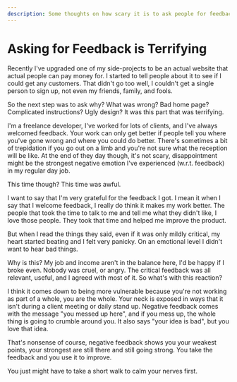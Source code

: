 ```yaml
---
description: Some thoughts on how scary it is to ask people for feedback on side-projects
---
```


# Asking for Feedback is Terrifying

Recently I've upgraded one of my side-projects to be an actual website that actual
people can pay money for. I started to tell people about it to see if I could get any
customers. That didn't go too well, I couldn't get a single person to sign up, not even
my friends, family, and fools.

So the next step was to ask why? What was wrong? Bad home page? Complicated
instructions? Ugly design? It was this part that was terrifying.

I'm a freelance developer, I've worked for lots of clients, and I've always welcomed
feedback. Your work can only get better if people tell you where you've gone wrong and
where you could do better. There's sometimes a bit of trepidation if you go out on a
limb and you're not sure what the reception will be like. At the end of they day though,
it's not scary, disappointment might be the strongest negative emotion I've experienced
(w.r.t. feedback) in my regular day job.

This time though? This time was awful.

I want to say that I'm very grateful for the feedback I got. I mean it when I say that I
welcome feedback, I really do think it makes my work better. The people that took the
time to talk to me and tell me what they didn't like, I love those people. They took
that time and helped me improve the product.

But when I read the things they said, even if it was only mildly critical, my heart
started beating and I felt very panicky. On an emotional level I didn't want to hear bad
things.

Why is this? My job and income aren't in the balance here, I'd be happy if I broke even.
Nobody was cruel, or angry. The critical feedback was all relevant, useful, and I agreed
with most of it. So what's with this reaction?

I think it comes down to being more vulnerable because you're not working as part of a
whole, you are the whole. Your neck is exposed in ways that it isn't during a client
meeting or daily stand up. Negative feedback comes with the message "you messed up
here", and if you mess up, the whole thing is going to crumble around you. It also says
"your idea is bad", but you love that idea.

That's nonsense of course, negative feedback shows you your weakest points, your
strongest are still there and still going strong. You take the feedback and you use it
to improve.

You just might have to take a short walk to calm your nerves first.
